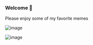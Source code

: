### Welcome 👋

Please enjoy some of my favorite memes

![image](https://github.com/kevinhwang/kevinhwang/assets/11861195/4950e8fd-45d2-4faf-a9c5-6d1cf0728963)

![image](https://github.com/kevinhwang/kevinhwang/assets/11861195/fdb0521b-d50c-45be-a358-739265b3e734)
